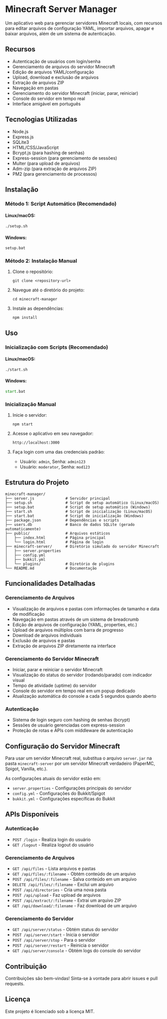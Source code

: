 # Minecraft Server Manager

Um aplicativo web para gerenciar servidores Minecraft locais, com recursos para editar arquivos de configuração YAML, importar arquivos, apagar e baixar arquivos, além de um sistema de autenticação.

## Recursos

- Autenticação de usuários com login/senha
- Gerenciamento de arquivos do servidor Minecraft
- Edição de arquivos YAML/configuração
- Upload, download e exclusão de arquivos
- Extração de arquivos ZIP
- Navegação em pastas
- Gerenciamento do servidor Minecraft (iniciar, parar, reiniciar)
- Console do servidor em tempo real
- Interface amigável em português

## Tecnologias Utilizadas

- Node.js
- Express.js
- SQLite3
- HTML/CSS/JavaScript
- Bcrypt.js (para hashing de senhas)
- Express-session (para gerenciamento de sessões)
- Multer (para upload de arquivos)
- Adm-zip (para extração de arquivos ZIP)
- PM2 (para gerenciamento de processos)

## Instalação

### Método 1: Script Automático (Recomendado)

#### Linux/macOS:
```bash
./setup.sh
```

#### Windows:
```cmd
setup.bat
```

### Método 2: Instalação Manual

1. Clone o repositório:
   ```
   git clone <repository-url>
   ```

2. Navegue até o diretório do projeto:
   ```
   cd minecraft-manager
   ```

3. Instale as dependências:
   ```
   npm install
   ```

## Uso

### Inicialização com Scripts (Recomendado)

#### Linux/macOS:
```bash
./start.sh
```

#### Windows:
```cmd
start.bat
```

### Inicialização Manual

1. Inicie o servidor:
   ```
   npm start
   ```

2. Acesse o aplicativo em seu navegador:
   ```
   http://localhost:3000
   ```

3. Faça login com uma das credenciais padrão:
   - Usuário: `admin`, Senha: `admin123`
   - Usuário: `moderator`, Senha: `mod123`

## Estrutura do Projeto

```
minecraft-manager/
├── server.js              # Servidor principal
├── setup.sh               # Script de setup automático (Linux/macOS)
├── setup.bat              # Script de setup automático (Windows)
├── start.sh               # Script de inicialização (Linux/macOS)
├── start.bat              # Script de inicialização (Windows)
├── package.json           # Dependências e scripts
├── users.db               # Banco de dados SQLite (gerado automaticamente)
├── public/                # Arquivos estáticos
│   ├── index.html         # Página principal
│   └── login.html         # Página de login
├── minecraft-server/      # Diretório simulado do servidor Minecraft
│   ├── server.properties
│   ├── config.yml
│   ├── bukkit.yml
│   └── plugins/           # Diretório de plugins
└── README.md              # Documentação
```

## Funcionalidades Detalhadas

### Gerenciamento de Arquivos
- Visualização de arquivos e pastas com informações de tamanho e data de modificação
- Navegação em pastas através de um sistema de breadcrumb
- Edição de arquivos de configuração (YAML, properties, etc.)
- Upload de arquivos múltiplos com barra de progresso
- Download de arquivos individuais
- Exclusão de arquivos e pastas
- Extração de arquivos ZIP diretamente na interface

### Gerenciamento do Servidor Minecraft
- Iniciar, parar e reiniciar o servidor Minecraft
- Visualização do status do servidor (rodando/parado) com indicador visual
- Tempo de atividade (uptime) do servidor
- Console do servidor em tempo real em um popup dedicado
- Atualização automática do console a cada 5 segundos quando aberto

### Autenticação
- Sistema de login seguro com hashing de senhas (bcrypt)
- Sessões de usuário gerenciadas com express-session
- Proteção de rotas e APIs com middleware de autenticação

## Configuração do Servidor Minecraft

Para usar um servidor Minecraft real, substitua o arquivo `server.jar` na pasta `minecraft-server` por um servidor Minecraft verdadeiro (PaperMC, Spigot, Vanilla, etc.).

As configurações atuais do servidor estão em:
- `server.properties` - Configurações principais do servidor
- `config.yml` - Configurações do Bukkit/Spigot
- `bukkit.yml` - Configurações específicas do Bukkit

## APIs Disponíveis

### Autenticação
- `POST /login` - Realiza login do usuário
- `GET /logout` - Realiza logout do usuário

### Gerenciamento de Arquivos
- `GET /api/files` - Lista arquivos e pastas
- `GET /api/files/:filename` - Obtém conteúdo de um arquivo
- `POST /api/files/:filename` - Salva conteúdo em um arquivo
- `DELETE /api/files/:filename` - Exclui um arquivo
- `POST /api/directories` - Cria uma nova pasta
- `POST /api/upload` - Faz upload de arquivos
- `POST /api/extract/:filename` - Extrai um arquivo ZIP
- `GET /api/download/:filename` - Faz download de um arquivo

### Gerenciamento do Servidor
- `GET /api/server/status` - Obtém status do servidor
- `POST /api/server/start` - Inicia o servidor
- `POST /api/server/stop` - Para o servidor
- `POST /api/server/restart` - Reinicia o servidor
- `GET /api/server/console` - Obtém logs do console do servidor

## Contribuição

Contribuições são bem-vindas! Sinta-se à vontade para abrir issues e pull requests.

## Licença

Este projeto é licenciado sob a licença MIT.